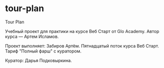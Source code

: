 # tour-plan

Tour Plan

Учебный проект для практики на курсе Веб Старт от Glo Academy. Автор курса — Артем Исламов.

Проект выполняет: Забиров Артём. Пятнадцатый поток курса Веб Старт. Тариф "Полный фарш" с куратором.

Куратор: Дарья Подковыркина.
